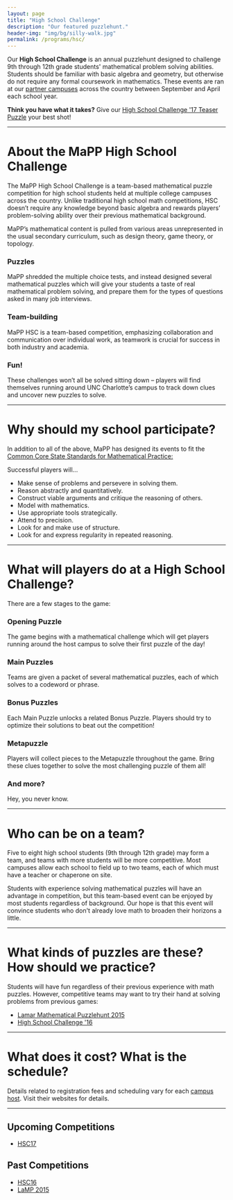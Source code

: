 ```yaml
---
layout: page
title: "High School Challenge"
description: "Our featured puzzlehunt."
header-img: "img/bg/silly-walk.jpg"
permalink: /programs/hsc/
---
```


Our **High School Challenge** is an annual puzzlehunt designed to challenge
9th through 12th grade students' mathematical problem solving abilities.
Students should be familiar with basic algebra and geometry, but otherwise
do not require any formal coursework in mathematics.
These events are ran at our [partner campuses](/campuses/) across the country
between September and April each school year.

**Think you have what it takes?** Give our
[High School Challenge '17 Teaser Puzzle](/puzzles/hsc17-teaser.pdf)
your best shot!

---

# About the MaPP High School Challenge

The MaPP High School Challenge is a team-based mathematical puzzle
competition for high school students held at multiple college campuses across
the country. Unlike traditional high school math competitions, HSC doesn’t
require any knowledge
beyond basic algebra and rewards players’ problem-solving ability over their
previous mathematical background.

MaPP’s mathematical content is pulled from various areas unrepresented in the
usual secondary curriculum, such as design theory, game theory, or topology.

### Puzzles

MaPP shredded the multiple choice tests, and instead designed several
mathematical puzzles which will give your students a taste of real mathematical
problem solving, and prepare them for the types of questions asked in many job
interviews.

### Team-building

MaPP HSC is a team-based competition, emphasizing collaboration and
communication over individual work, as teamwork is crucial for success in both
industry and academia.

### Fun!

These challenges won’t all be solved sitting down – players will find themselves running around UNC Charlotte’s campus to track down clues and uncover new puzzles to solve.

---

# Why should my school participate?

In addition to all of the above, MaPP has designed its events to fit the
[Common Core State Standards for Mathematical Practice:][common core]

[common core]: http://www.corestandards.org/Math/Practice/

Successful players will...

- Make sense of problems and persevere in solving them.
- Reason abstractly and quantitatively.
- Construct viable arguments and critique the reasoning of others.
- Model with mathematics.
- Use appropriate tools strategically.
- Attend to precision.
- Look for and make use of structure.
- Look for and express regularity in repeated reasoning.

---

# What will players do at a High School Challenge?

There are a few stages to the game:

### Opening Puzzle

The game begins with a mathematical challenge which will get
players running around the host campus to solve their first puzzle
of the day!

### Main Puzzles

Teams are given a packet of several mathematical puzzles, each of
which solves to a codeword or phrase.

### Bonus Puzzles

Each Main Puzzle unlocks a related Bonus Puzzle. Players should try
to optimize their solutions to beat out the competition!

### Metapuzzle

Players will collect pieces to the Metapuzzle throughout the game.
Bring these clues together to solve the most challenging puzzle of
them all!

### And more?

Hey, you never know.

---

# Who can be on a team?

Five to eight high school students (9th through 12th grade) may form a team,
and teams with more students will be more competitive. Most campuses allow
each school to field up to two teams, each of which must have a teacher or
chaperone on site.

Students with experience solving mathematical puzzles will have an advantage in
competition, but this team-based event can be enjoyed by most students
regardless of background. Our hope is that this event will convince students who
don't already love math to broaden their horizons a little.

---

# What kinds of puzzles are these? How should we practice?

Students will have fun regardless of their previous experience with math
puzzles. However, competitive teams may want to try their hand at solving
problems from previous games:

- [Lamar Mathematical Puzzlehunt 2015][lamp2015]
- [High School Challenge '16][hsc16]

[lamp2015]: https://github.com/MaPPmath/lamp-2015/raw/master/booklet.pdf
[hsc16]: https://github.com/MaPPmath/hsc16/raw/master/booklet.pdf

---

# What does it cost? What is the schedule?

Details related to registration fees and scheduling vary for each
[campus host](/campuses/). Visit their websites for details.

---

## Upcoming Competitions

* [HSC17](/programs/hsc/17/)

## Past Competitions

* [HSC16](/programs/hsc/16/)
* [LaMP 2015](/programs/hsc/lamp2015/)

